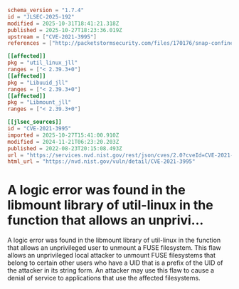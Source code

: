 ```toml
schema_version = "1.7.4"
id = "JLSEC-2025-192"
modified = 2025-10-31T18:41:21.318Z
published = 2025-10-27T18:23:36.019Z
upstream = ["CVE-2021-3995"]
references = ["http://packetstormsecurity.com/files/170176/snap-confine-must_mkdir_and_open_with_perms-Race-Condition.html", "http://seclists.org/fulldisclosure/2022/Dec/4", "http://www.openwall.com/lists/oss-security/2022/11/30/2", "https://bugzilla.redhat.com/show_bug.cgi?id=2024631https://access.redhat.com/security/cve/CVE-2021-3995", "https://github.com/util-linux/util-linux/commit/57202f5713afa2af20ffbb6ab5331481d0396f8d", "https://mirrors.edge.kernel.org/pub/linux/utils/util-linux/v2.37/v2.37.3-ReleaseNotes", "https://security.gentoo.org/glsa/202401-08", "https://security.netapp.com/advisory/ntap-20221209-0002/", "https://www.openwall.com/lists/oss-security/2022/01/24/2", "http://packetstormsecurity.com/files/170176/snap-confine-must_mkdir_and_open_with_perms-Race-Condition.html", "http://seclists.org/fulldisclosure/2022/Dec/4", "http://www.openwall.com/lists/oss-security/2022/11/30/2", "https://bugzilla.redhat.com/show_bug.cgi?id=2024631https://access.redhat.com/security/cve/CVE-2021-3995", "https://github.com/util-linux/util-linux/commit/57202f5713afa2af20ffbb6ab5331481d0396f8d", "https://mirrors.edge.kernel.org/pub/linux/utils/util-linux/v2.37/v2.37.3-ReleaseNotes", "https://security.gentoo.org/glsa/202401-08", "https://security.netapp.com/advisory/ntap-20221209-0002/", "https://www.openwall.com/lists/oss-security/2022/01/24/2"]

[[affected]]
pkg = "util_linux_jll"
ranges = ["< 2.39.3+0"]
[[affected]]
pkg = "Libuuid_jll"
ranges = ["< 2.39.3+0"]
[[affected]]
pkg = "Libmount_jll"
ranges = ["< 2.39.3+0"]

[[jlsec_sources]]
id = "CVE-2021-3995"
imported = 2025-10-27T15:41:00.910Z
modified = 2024-11-21T06:23:20.203Z
published = 2022-08-23T20:15:08.493Z
url = "https://services.nvd.nist.gov/rest/json/cves/2.0?cveId=CVE-2021-3995"
html_url = "https://nvd.nist.gov/vuln/detail/CVE-2021-3995"
```

# A logic error was found in the libmount library of util-linux in the function that allows an unprivi...

A logic error was found in the libmount library of util-linux in the function that allows an unprivileged user to unmount a FUSE filesystem. This flaw allows an unprivileged local attacker to unmount FUSE filesystems that belong to certain other users who have a UID that is a prefix of the UID of the attacker in its string form. An attacker may use this flaw to cause a denial of service to applications that use the affected filesystems.


